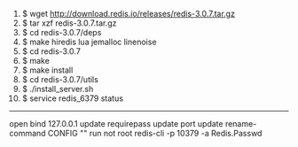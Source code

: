 1)  $ wget http://download.redis.io/releases/redis-3.0.7.tar.gz
2)  $ tar xzf redis-3.0.7.tar.gz
3)  $ cd redis-3.0.7/deps
4)  $ make hiredis lua jemalloc linenoise
5)  $ cd redis-3.0.7
6)  $ make 
7)  $ make install
8)  $ cd redis-3.0.7/utils
9)  $ ./install_server.sh
10) $ service redis_6379 status

-------------------------------
open bind 127.0.0.1
update requirepass
update port
update rename-command CONFIG ""
run not root
redis-cli -p 10379 -a Redis.Passwd
